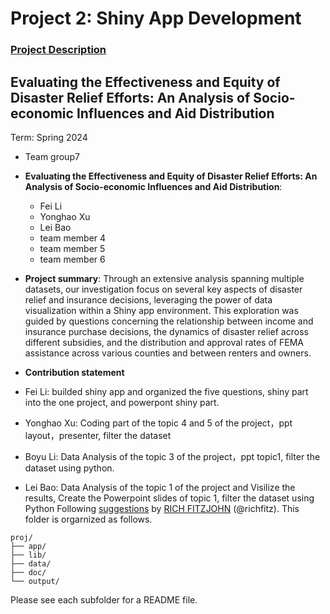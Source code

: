 # Project 2: Shiny App Development

### [Project Description](doc/project2_desc.md)

## Evaluating the Effectiveness and Equity of Disaster Relief Efforts: An Analysis of Socio-economic Influences and Aid Distribution
Term: Spring 2024

+ Team group7
+ **Evaluating the Effectiveness and Equity of Disaster Relief Efforts: An Analysis of Socio-economic Influences and Aid Distribution**:
	+ Fei Li
	+ Yonghao Xu
	+ Lei Bao
	+ team member 4
	+ team member 5
 	+ team member 6

+ **Project summary**: Through an extensive analysis spanning multiple datasets, our investigation focus on several key aspects of disaster relief and insurance decisions, leveraging the power of data visualization within a Shiny app environment. This exploration was guided by questions concerning the relationship between income and insurance purchase decisions, the dynamics of disaster relief across different subsidies, and the distribution and approval rates of FEMA assistance across various counties and between renters and owners.


+ **Contribution statement**
+ Fei Li: builded shiny app and organized the five questions, shiny part into the one project, and powerpont shiny part.
+ Yonghao Xu: Coding part of the topic 4 and 5 of the project，ppt layout，presenter, filter the dataset
+ Boyu Li: Data Analysis of the topic 3 of the project，ppt topic1, filter the dataset using python. 
+ Lei Bao: Data Analysis of the topic 1 of the project and Visilize the results, Create the Powerpoint slides of topic 1,  filter the dataset using Python
Following [suggestions](http://nicercode.github.io/blog/2013-04-05-projects/) by [RICH FITZJOHN](http://nicercode.github.io/about/#Team) (@richfitz). This folder is orgarnized as follows.

```
proj/
├── app/
├── lib/
├── data/
├── doc/
└── output/
```

Please see each subfolder for a README file.

